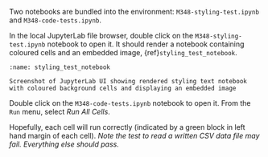 Two notebooks are bundled into the environment: `M348-styling-test.ipynb` and `M348-code-tests.ipynb`.

In the local JupyterLab file browser, double click on the `M348-styling-test.ipynb` notebook to open it. It should render a notebook containing coloured cells and an embedded image, {ref}`styling_test_notebook`.

```{figure} images/styling_test_notebook.png
:name: styling_test_notebook

Screenshot of JupyterLab UI showing rendered styling text notebook with coloured background cells and displaying an embedded image
```

Double click on the `M348-code-tests.ipynb` notebook to open it. From the `Run` menu, select *Run All Cells*.

Hopefully, each cell will run correctly (indicated by a green block in left hand margin of each cell). *Note the test to read a written CSV data file may fail. Everything else should pass.*
